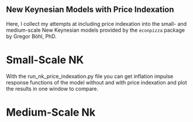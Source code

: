 ## New Keynesian Models with Price Indexation
Here, I collect my attempts at including price indexation into the small- and medium-scale New Keynesian models provided by the `econpizza` package by Gregor Böhl, PhD.

# Small-Scale NK 
With the run_nk_price_indexation.py file you can get inflation impulse response functions of the model without and with price indexation and plot the results in one window to compare.

# Medium-Scale Nk
